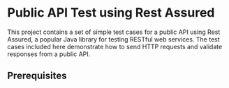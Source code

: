 
# Public API Test using Rest Assured

This project contains a set of simple test cases for a public API using Rest Assured, a popular Java library for testing RESTful web services. The test cases included here demonstrate how to send HTTP requests and validate responses from a public API.

## Prerequisites
